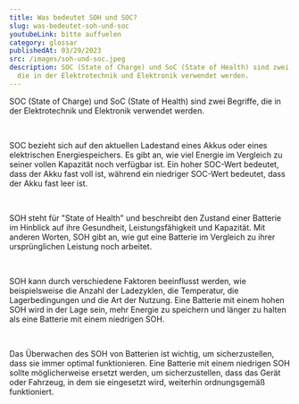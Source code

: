 ```yaml
---
title: Was bedeutet SOH und SOC?
slug: was-bedeutet-soh-und-soc
youtubeLink: bitte auffuelen
category: glossar
publishedAt: 03/29/2023
src: /images/soh-und-soc.jpeg
description: SOC (State of Charge) und SoC (State of Health) sind zwei Begriffe,
  die in der Elektrotechnik und Elektronik verwendet werden.
---
```

SOC (State of Charge) und SoC (State of Health) sind zwei Begriffe, die in der Elektrotechnik und Elektronik verwendet werden.

<br />

SOC bezieht sich auf den aktuellen Ladestand eines Akkus oder eines elektrischen Energiespeichers. Es gibt an, wie viel Energie im Vergleich zu seiner vollen Kapazität noch verfügbar ist. Ein hoher SOC-Wert bedeutet, dass der Akku fast voll ist, während ein niedriger SOC-Wert bedeutet, dass der Akku fast leer ist.

<br />

SOH steht für "State of Health" und beschreibt den Zustand einer Batterie im Hinblick auf ihre Gesundheit, Leistungsfähigkeit und Kapazität. Mit anderen Worten, SOH gibt an, wie gut eine Batterie im Vergleich zu ihrer ursprünglichen Leistung noch arbeitet.

<br />

SOH kann durch verschiedene Faktoren beeinflusst werden, wie beispielsweise die Anzahl der Ladezyklen, die Temperatur, die Lagerbedingungen und die Art der Nutzung. Eine Batterie mit einem hohen SOH wird in der Lage sein, mehr Energie zu speichern und länger zu halten als eine Batterie mit einem niedrigen SOH.

<br />

Das Überwachen des SOH von Batterien ist wichtig, um sicherzustellen, dass sie immer optimal funktionieren. Eine Batterie mit einem niedrigen SOH sollte möglicherweise ersetzt werden, um sicherzustellen, dass das Gerät oder Fahrzeug, in dem sie eingesetzt wird, weiterhin ordnungsgemäß funktioniert.